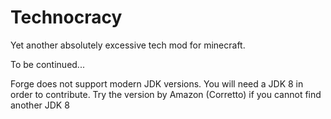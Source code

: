 # Technocracy
Yet another absolutely excessive tech mod for minecraft.

To be continued...

Forge does not support modern JDK versions.
You will need a JDK 8 in order to contribute. 
Try the version by Amazon (Corretto) if you cannot find another JDK 8

